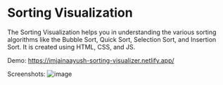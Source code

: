 # Sorting Visualization

The Sorting Visualization helps you in understanding the various sorting algorithms like the Bubble Sort, Quick Sort, Selection Sort, and Insertion Sort.
It is created using HTML, CSS, and JS.  

Demo: 
https://imjainaayush-sorting-visualizer.netlify.app/

Screenshots:
![image](https://user-images.githubusercontent.com/54480934/120011915-73c6bc00-bffc-11eb-80c6-a537a962e517.png)
